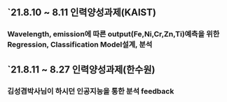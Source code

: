 ## `21.8.10 ~ 8.11 인력양성과제(KAIST)
### Wavelength, emission에 따른 output(Fe,Ni,Cr,Zn,Ti)예측을 위한 Regression, Classification Model설계, 분석 

## `21.8.11 ~ 8.27 인력양성과제(한수원)
### 김성겸박사님이 하시던 인공지능을 통한 분석 feedback
